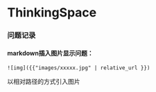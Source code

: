 # ThinkingSpace


### 问题记录  

#### markdown插入图片显示问题：

```
![img]({{"images/xxxxx.jpg" | relative_url }})
```

以相对路径的方式引入图片
